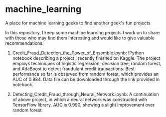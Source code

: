 # machine_learning
A place for machine learning geeks to find another geek's fun projects

In this repository, I keep some machine learning projects I work on to share with those who may find them interesting and would like to give valuable recommendations.

1. Credit_Fraud_Detection_the_Power_of_Ensemble.ipynb: IPython notebook describing a project I recently finished on Kaggle. The project employs techiniques of logistic regression, decision tree, random forest, and AdaBoost to detect fraudulent credit transactions. Best performance so far is observed from random forest, which provides an AUC of 0.984. Data file can be downloaded through the link provided in notebook.

2. Detecting_Credit_Fraud_through_Neural_Network.ipynb: A continuation of above project, in which a neural network was constructed with TensorFlow library. AUC is 0.990, showing a slight improvement over random forest.
